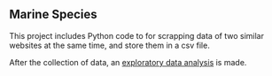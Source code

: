 ## Marine Species

This project includes Python code to for scrapping data of two similar websites at the same time, and store them in a csv file.

After the collection of data, an [exploratory data analysis](https://nbviewer.jupyter.org/github/Deffro/Data-Science-Portfolio/blob/master/Notebooks/Marine-Species/2.%20Marine%20Species%20Analysis.ipynb) is made.
